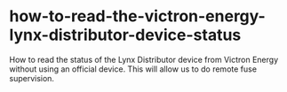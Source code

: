 # how-to-read-the-victron-energy-lynx-distributor-device-status
How to read the status of the Lynx Distributor device from Victron Energy without using an official device. This will allow us to do remote fuse supervision.
